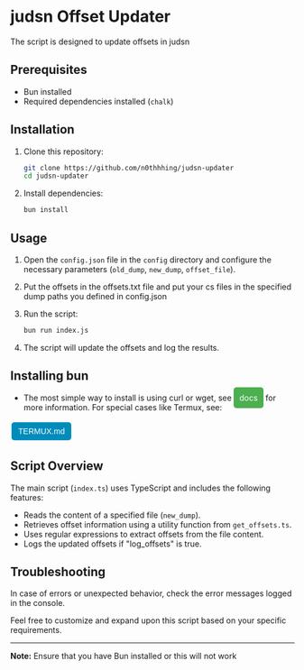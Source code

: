 # judsn Offset Updater

The script is designed to update offsets in judsn

## Prerequisites

- Bun installed
- Required dependencies installed (`chalk`)

## Installation

1. Clone this repository:

    ```bash
    git clone https://github.com/n0thhhing/judsn-updater
    cd judsn-updater
    ```

2. Install dependencies:

    ```bash
    bun install
    ```

## Usage

1. Open the `config.json` file in the `config` directory and configure the necessary parameters (`old_dump`, `new_dump`, `offset_file`).

2. Put the offsets in the offsets.txt file and put your cs files in the specified dump paths you defined in config.json

3. Run the script:

    ```bash
    bun run index.js
    ```

4. The script will update the offsets and log the results.

## Installing bun

- The most simple way to install is using curl or wget, see <a href="https://bun.sh/docs/installation" style="padding: 10px; background-color: #4CAF50; color: white; text-decoration: none; border-radius: 5px;">docs</a> for more information.
For special cases like Termux, see:

<button style="background-color: #008CBA; color: white; padding: 8px 12px; border: none; border-radius: 5px; text-align: center; text-decoration: none; display: inline-block; font-size: 14px; margin: 4px 2px; cursor: pointer;" onclick="window.location.href='./docs/TERMUX.md'">TERMUX.md</button>

## Script Overview

The main script (`index.ts`) uses TypeScript and includes the following features:

- Reads the content of a specified file (`new_dump`).
- Retrieves offset information using a utility function from `get_offsets.ts`.
- Uses regular expressions to extract offsets from the file content.
- Logs the updated offsets if "log_offsets" is true.

## Troubleshooting

In case of errors or unexpected behavior, check the error messages logged in the console.

Feel free to customize and expand upon this script based on your specific requirements.

---

**Note:** Ensure that you have Bun installed or this will not work
